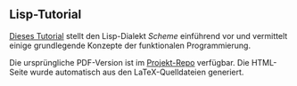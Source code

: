 ## Lisp-Tutorial

[Dieses Tutorial](https://feberts.github.io/Lisp-Tutorial/) stellt den Lisp-Dialekt *Scheme* einführend vor und vermittelt einige grundlegende Konzepte der funktionalen Programmierung.

Die ursprüngliche PDF-Version ist im [Projekt-Repo](https://github.com/feberts/Lisp-Tutorial) verfügbar. Die HTML-Seite wurde automatisch aus den LaTeX-Quelldateien generiert.
